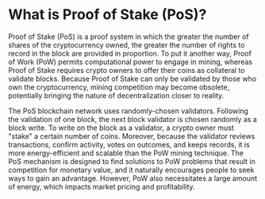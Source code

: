 ---
---

# What is Proof of Stake (PoS)?

Proof of Stake (PoS) is a proof system in which the greater the number of shares of the cryptocurrency owned, the greater the number of rights to record in the block are provided in proportion. To put it another way, Proof of Work (PoW) permits computational power to engage in mining, whereas Proof of Stake requires crypto owners to offer their coins as collateral to validate blocks. Because Proof of Stake can only be validated by those who own the cryptocurrency, mining competition may become obsolete, potentially bringing the nature of decentralization closer to reality.

The PoS blockchain network uses randomly-chosen validators. Following the validation of one block, the next block validator is chosen randomly as a block write. To write on the block as a validator, a crypto owner must "stake" a certain number of coins. Moreover, because the validator reviews transactions, confirm activity, votes on outcomes, and keeps records, it is more energy-efficient and scalable than the PoW mining technique. The PoS mechanism is designed to find solutions to PoW problems that result in competition for monetary value, and it naturally encourages people to seek ways to gain an advantage. However, PoW also necessitates a large amount of energy, which impacts market pricing and profitability.
